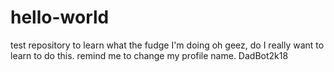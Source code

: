 # hello-world
test repository to learn what the fudge I'm doing
oh geez, do I really want to learn to do this.
remind me to change my profile name.  DadBot2k18
